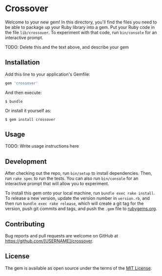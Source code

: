 # Crossover

Welcome to your new gem! In this directory, you'll find the files you need to be able to package up your Ruby library into a gem. Put your Ruby code in the file `lib/crossover`. To experiment with that code, run `bin/console` for an interactive prompt.

TODO: Delete this and the text above, and describe your gem

## Installation

Add this line to your application's Gemfile:

```ruby
gem 'crossover'
```

And then execute:

    $ bundle

Or install it yourself as:

    $ gem install crossover

## Usage

TODO: Write usage instructions here

## Development

After checking out the repo, run `bin/setup` to install dependencies. Then, run `rake spec` to run the tests. You can also run `bin/console` for an interactive prompt that will allow you to experiment.

To install this gem onto your local machine, run `bundle exec rake install`. To release a new version, update the version number in `version.rb`, and then run `bundle exec rake release`, which will create a git tag for the version, push git commits and tags, and push the `.gem` file to [rubygems.org](https://rubygems.org).

## Contributing

Bug reports and pull requests are welcome on GitHub at https://github.com/[USERNAME]/crossover.


## License

The gem is available as open source under the terms of the [MIT License](http://opensource.org/licenses/MIT).

